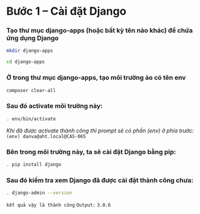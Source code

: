 # Bước 1 – Cài đặt Django

### Tạo thư mục django-apps (hoặc bất kỳ tên nào khác) để chứa ứng dụng Django
```bash
mkdir django-apps
```
```bash
cd django-apps
```
### Ở trong thư mục django-apps, tạo môi trường ảo có tên env
```bash
composer clear-all
```
### Sau đó activate môi trường này:
```bash
. env/bin/activate
```
*Khi đã được activate thành công thì prompt sẽ có phần (env) ở phía trước:*
`(env) danva@aht.local@CAS-065`

### Bên trong môi trường này, ta sẽ cài đặt Django bằng pip:
```bash
. pip install django
```
### Sau đó kiểm tra xem Django đã được cài đặt thành công chưa:
```bash
. django-admin --version
```
`kết quả vậy là thành công`
`Output:`
`3.0.6`